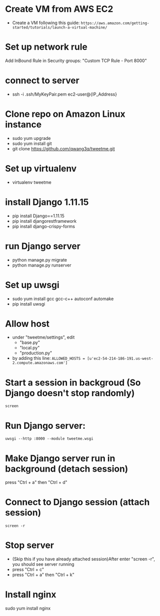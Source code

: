 # Create VM from AWS EC2
- Create a VM following this guide:
   ```https://aws.amazon.com/getting-started/tutorials/launch-a-virtual-machine/```

# Set up network rule
Add InBound Rule in Security groups: "Custom TCP Rule - Port 8000"

# connect to server
- ssh -i .ssh/MyKeyPair.pem ec2-user@{IP_Address}

# Clone repo on Amazon Linux instance
- sudo yum upgrade
- sudo yum install git
- git clone https://github.com/qwang3q/tweetme.git


# Set up virtualenv
- virtualenv tweetme

# install Django 1.11.15
- pip install Django==1.11.15
- pip install djangorestframework
- pip install django-crispy-forms

# run Django server
- python manage.py migrate
- python manage.py runserver

# Set up uwsgi
- sudo yum install gcc gcc-c++ autoconf automake
- pip install uwsgi

# Allow host
- under "tweetme/settings", edit 
   - "base.py"
   - "local.py"
   - "production.py"
- by adding this line:
```ALLOWED_HOSTS = [u'ec2-54-214-186-191.us-west-2.compute.amazonaws.com']```

# Start a session in backgroud (So Django doesn't stop randomly)
 ```screen```

# Run Django server:
 ```uwsgi --http :8000 --module tweetme.wsgi```
 
# Make Django server run in background (detach session)
press "Ctrl + a" then "Ctrl + d"

# Connect to Django session (attach session)
```screen -r```

# Stop server
- (Skip this if you have already attached session)After enter "screen -r", you should see server running
- press "Ctrl + c"
- press "Ctrl + a" then "Ctrl + k"

# Install nginx
sudo yum install nginx

